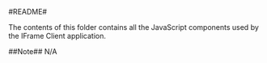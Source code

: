#README#

The contents of this folder contains all the JavaScript components used by the IFrame Client application.

##Note##
N/A